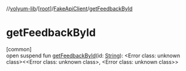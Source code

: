 //[volyum-lib](../../../index.md)/[[root]](../index.md)/[FakeApiClient](index.md)/[getFeedbackById](get-feedback-by-id.md)

# getFeedbackById

[common]\
open suspend fun [getFeedbackById](get-feedback-by-id.md)(id: [String](https://kotlinlang.org/api/core/kotlin-stdlib/kotlin/-string/index.html)): &lt;Error class: unknown class&gt;&lt;&lt;Error class: unknown class&gt;, &lt;Error class: unknown class&gt;&gt;